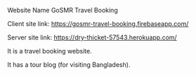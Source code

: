 Website Name
GoSMR Travel Booking

Client site link:
https://gosmr-travel-booking.firebaseapp.com/

Server site link:
https://dry-thicket-57543.herokuapp.com/

It is a travel booking website.

It has a tour blog (for visiting Bangladesh).
